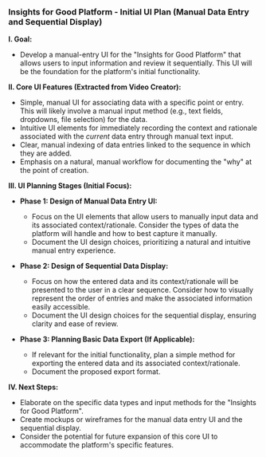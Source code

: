 ### Insights for Good Platform - Initial UI Plan (Manual Data Entry and Sequential Display)

**I. Goal:**

* Develop a manual-entry UI for the "Insights for Good Platform" that allows users to input information and review it sequentially. This UI will be the foundation for the platform's initial functionality.

**II. Core UI Features (Extracted from Video Creator):**

* Simple, manual UI for associating data with a specific point or entry. This will likely involve a manual input method (e.g., text fields, dropdowns, file selection) for the data.
* Intuitive UI elements for immediately recording the context and rationale associated with the *current* data entry through manual text input.
* Clear, manual indexing of data entries linked to the sequence in which they are added.
* Emphasis on a natural, manual workflow for documenting the "why" at the point of creation.

**III. UI Planning Stages (Initial Focus):**

* **Phase 1: Design of Manual Data Entry UI:**
    * Focus on the UI elements that allow users to manually input data and its associated context/rationale. Consider the types of data the platform will handle and how to best capture it manually.
    * Document the UI design choices, prioritizing a natural and intuitive manual entry experience.

* **Phase 2: Design of Sequential Data Display:**
    * Focus on how the entered data and its context/rationale will be presented to the user in a clear sequence. Consider how to visually represent the order of entries and make the associated information easily accessible.
    * Document the UI design choices for the sequential display, ensuring clarity and ease of review.

* **Phase 3: Planning Basic Data Export (If Applicable):**
    * If relevant for the initial functionality, plan a simple method for exporting the entered data and its associated context/rationale.
    * Document the proposed export format.

**IV. Next Steps:**

* Elaborate on the specific data types and input methods for the "Insights for Good Platform".
* Create mockups or wireframes for the manual data entry UI and the sequential display.
* Consider the potential for future expansion of this core UI to accommodate the platform's specific features.
